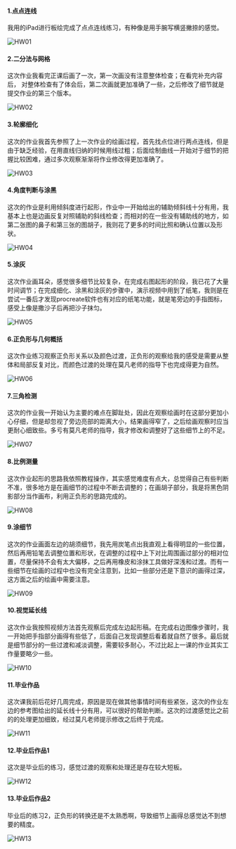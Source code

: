 #### 1.点点连线

我用的iPad进行板绘完成了点点连线练习，有种像是用手腕写横竖撇捺的感觉。

![HW01](HW01.jpg)

#### 2.二分法与网格

这次作业我看完正课后画了一次，第一次画没有注意整体检查；在看完补充内容后， 对整体检查有了体会后，第二次画就更加准确了一些，之后修改了细节就是提交作业的第三个版本。

![HW02](HW02.jpg)

#### 3.轮廓细化

这次的作业我首先参照了上一次作业的绘画过程，首先找点位进行两点连线，但是由于缺乏经验，在用直线归纳的时候用线过粗；后面绘制曲线一开始对于细节的把握比较困难，通过多次观察渐渐将作业修改得更加准确了。

![HW03](HW03.jpg)

#### 4.角度判断与涂黑

这次的作业是利用倾斜度进行起形，作业中一开始给出的辅助倾斜线十分有用，我基本上也是边画反复对照辅助的斜线检查；而相对的在一些没有辅助线的地方，如第二张图的鼻子和第三张的图胡子，我则花了更多的时间比照和确认位置以及形状。

![HW04](HW04.jpg)

#### 5.涂灰

这次作业画耳朵，感觉很多细节比较复杂，在完成右图起形的阶段，我已花了大量时间调节；在完成细化、涂黑和涂灰的步骤中，演示视频中用到了纸笔，我则是在尝试一番后才发现procreate软件也有对应的纸笔功能，就是笔旁边的手指图标，感受上像是撒沙子后再把沙子抹匀。

![HW05](HW05.jpg)

#### 6.正负形与几何概括

这次作业练习观察正负形关系以及颜色过渡，正负形的观察给我的感受是需要从整体和局部反复对比，而颜色过渡的处理在莫凡老师的指导下也完成得更为自然。

![HW06](HW06.jpg)

#### 7.三角检测

这次的作业我一开始认为主要的难点在脚趾处，因此在观察绘画时在这部分更加小心仔细，但是却忽视了旁边亮部的距离大小，结果画得窄了，之后绘画观察时应当更耐心细致些。多亏有莫凡老师的指导，我才修改和调整好了这些细节上的不足。

![HW07](HW07.jpg)

#### 8.比例测量

这次作业起形的思路我依照教程操作，其实感觉难度有点大，总觉得自己有些判断不准，很多地方是在画细节的过程中不断去调整的；在画胡子部分，我是将黑色阴影部分当作画布，利用正负形的思路完成的。

![HW08](HW08.jpg)

#### 9.涂细节

这次的作业画面左边的胡须细节，我先用炭笔点出我直观上看得明显的一些位置，然后再用铅笔去调整位置和形状，在调整的过程中上下对比周围画过部分的相对位置，尽量保持不会有太大偏移，之后再用橡皮和涂抹工具做好深浅和过渡。而有一些细节在绘画的过程中也没有完全注意到，比如一些部分还是下意识的画得过深，这方面之后的绘画中需要注意。

![HW09](HW09.jpg)

#### 10.视觉延长线

这次作业我按照视频方法首先观察后完成左边起形稿。在完成右边图像步骤时，我一开始把手指部分画得有些低了，后面自己发现调整后看着就自然了很多。最后就是细节部分的一些过渡和减淡调整，需要较多耐心，不过比起上一课的作业其实工作量要略少一些。

![HW10](HW10.jpg)

#### 11.毕业作品

这次课我前后花好几周完成，原因是现在做其他事情时间有些紧张，这次的作业左边的参考图给出的延长线十分有用，可以很好的帮助判断。这次的过渡感觉比之前的的处理更加细致，经过莫凡老师提示修改之后终于完成。

![HW11](HW11.jpg)

#### 12.毕业后作品1

这次是毕业后的练习，感觉过渡的观察和处理还是存在较大短板。

![HW12](HW12.jpg)

#### 13.毕业后作品2

毕业后的练习2，正负形的转换还是不太熟悉啊，导致细节上画得总感觉达不到想要的精度。

![HW13](HW13.jpg)
